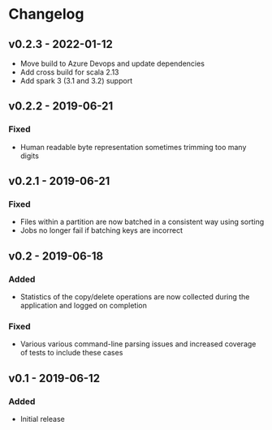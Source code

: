 # Changelog

## v0.2.3 - 2022-01-12
- Move build to Azure Devops and update dependencies
- Add cross build for scala 2.13
- Add spark 3 (3.1 and 3.2) support

## v0.2.2 - 2019-06-21

### Fixed
- Human readable byte representation sometimes trimming too many digits

## v0.2.1 - 2019-06-21

### Fixed
- Files within a partition are now batched in a consistent way using sorting
- Jobs no longer fail if batching keys are incorrect

## v0.2 - 2019-06-18

### Added
- Statistics of the copy/delete operations are now collected during the application and logged on completion

### Fixed
- Various various command-line parsing issues and increased coverage of tests to include these cases

## v0.1 - 2019-06-12

### Added
- Initial release
